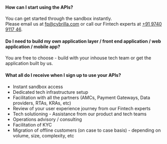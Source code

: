 <!--
## Registration and Sandbox
-----------------------------
-->
#### How can I start using the APIs?
You can get started through the sandbox instantly. <br>
Please email us at [fp@cybrilla.com](mailto:fp@cybrilla.com) or call our Fintech experts at [+91 9740 9117 46](tel:+919740911746).

#### Do I need to build my own application layer / front end application / web application / mobile app?
You are free to choose - build with your inhouse tech team or get the application built by us.

#### What all do I receive when I sign up to use your APIs?
- Instant sandbox access
- Dedicated tech infrastructure setup
- Facilitation with all the partners (AMCs, Payment Gateways, Data providers, RTAs, KRAs, etc)
- Review of your user experience journey from our Fintech experts
- Tech solutioning - Assistance from our product and tech teams
- Operations advisory / consulting
- Facilitation of KYC
- Migration of offline customers (on case to case basis) - depending on volume, size, complexity, etc
